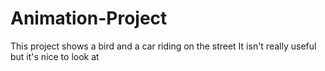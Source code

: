 # Animation-Project
This project shows a bird and a car riding on the street 
It isn't really useful but it's nice to look at
